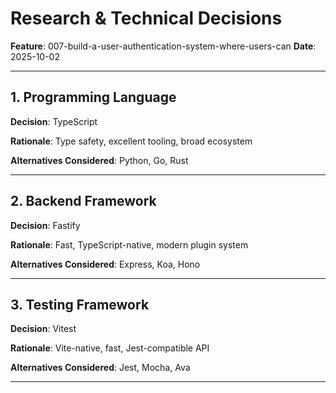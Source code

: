 # Research & Technical Decisions

**Feature**: 007-build-a-user-authentication-system-where-users-can
**Date**: 2025-10-02

---

## 1. Programming Language

**Decision**: TypeScript

**Rationale**: Type safety, excellent tooling, broad ecosystem

**Alternatives Considered**: Python, Go, Rust

---

## 2. Backend Framework

**Decision**: Fastify

**Rationale**: Fast, TypeScript-native, modern plugin system

**Alternatives Considered**: Express, Koa, Hono

---

## 3. Testing Framework

**Decision**: Vitest

**Rationale**: Vite-native, fast, Jest-compatible API

**Alternatives Considered**: Jest, Mocha, Ava

---

